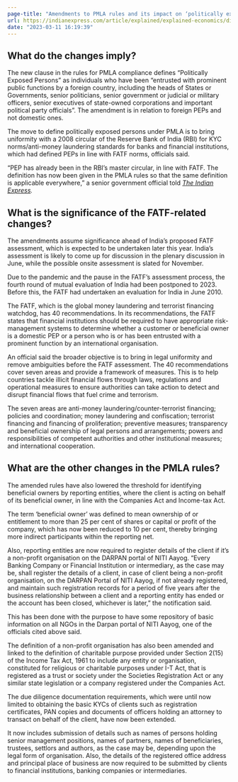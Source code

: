 ```yaml
---
page-title: "Amendments to PMLA rules and its impact on ‘politically exposed persons’, NGOs | Explained News,The Indian Express"
url: https://indianexpress.com/article/explained/explained-economics/disclosures-ngos-pmla-rules-new-8488484/
date: "2023-03-11 16:19:39"
---
```

## What do the changes imply?

The new clause in the rules for PMLA compliance defines “Politically Exposed Persons” as individuals who have been “entrusted with prominent public functions by a foreign country, including the heads of States or Governments, senior politicians, senior government or judicial or military officers, senior executives of state-owned corporations and important political party officials”. The amendment is in relation to foreign PEPs and not domestic ones.

The move to define politically exposed persons under PMLA is to bring uniformity with a 2008 circular of the Reserve Bank of India (RBI) for KYC norms/anti-money laundering standards for banks and financial institutions, which had defined PEPs in line with FATF norms, officials said.

“PEP has already been in the RBI’s master circular, in line with FATF. The definition has now been given in the PMLA rules so that the same definition is applicable everywhere,” a senior government official told *[The Indian Express](https://indianexpress.com/).*

## What is the significance of the FATF-related changes?

The amendments assume significance ahead of India’s proposed FATF assessment, which is expected to be undertaken later this year. India’s assessment is likely to come up for discussion in the plenary discussion in June, while the possible onsite assessment is slated for November.

Due to the pandemic and the pause in the FATF’s assessment process, the fourth round of mutual evaluation of India had been postponed to 2023. Before this, the FATF had undertaken an evaluation for India in June 2010.

The FATF, which is the global money laundering and terrorist financing watchdog, has 40 recommendations. In its recommendations, the FATF states that financial institutions should be required to have appropriate risk-management systems to determine whether a customer or beneficial owner is a domestic PEP or a person who is or has been entrusted with a prominent function by an international organisation.

An official said the broader objective is to bring in legal uniformity and remove ambiguities before the FATF assessment. The 40 recommendations cover seven areas and provide a framework of measures. This is to help countries tackle illicit financial flows through laws, regulations and operational measures to ensure authorities can take action to detect and disrupt financial flows that fuel crime and terrorism.

The seven areas are anti-money laundering/counter-terrorist financing; policies and coordination; money laundering and confiscation; terrorist financing and financing of proliferation; preventive measures; transparency and beneficial ownership of legal persons and arrangements; powers and responsibilities of competent authorities and other institutional measures; and international cooperation.

## What are the other changes in the PMLA rules?

The amended rules have also lowered the threshold for identifying beneficial owners by reporting entities, where the client is acting on behalf of its beneficial owner, in line with the Companies Act and Income-tax Act.

The term ‘beneficial owner’ was defined to mean ownership of or entitlement to more than 25 per cent of shares or capital or profit of the company, which has now been reduced to 10 per cent, thereby bringing more indirect participants within the reporting net.

Also, reporting entities are now required to register details of the client if it’s a non-profit organisation on the DARPAN portal of NITI Aayog. “Every Banking Company or Financial Institution or intermediary, as the case may be, shall register the details of a client, in case of client being a non-profit organisation, on the DARPAN Portal of NITI Aayog, if not already registered, and maintain such registration records for a period of five years after the business relationship between a client and a reporting entity has ended or the account has been closed, whichever is later,” the notification said.

This has been done with the purpose to have some repository of basic information on all NGOs in the Darpan portal of NITI Aayog, one of the officials cited above said.

The definition of a non-profit organisation has also been amended and linked to the definition of charitable purpose provided under Section 2(15) of the Income Tax Act, 1961 to include any entity or organisation, constituted for religious or charitable purposes under I-T Act, that is registered as a trust or society under the Societies Registration Act or any similar state legislation or a company registered under the Companies Act.

The due diligence documentation requirements, which were until now limited to obtaining the basic KYCs of clients such as registration certificates, PAN copies and documents of officers holding an attorney to transact on behalf of the client, have now been extended.

It now includes submission of details such as names of persons holding senior management positions, names of partners, names of beneficiaries, trustees, settlors and authors, as the case may be, depending upon the legal form of organisation. Also, the details of the registered office address and principal place of business are now required to be submitted by clients to financial institutions, banking companies or intermediaries.